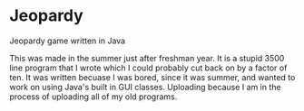 # Jeopardy
Jeopardy game written in Java

This was made in the summer just after freshman year. It is a stupid 3500 line program that I wrote which I could probably cut back on by a factor of ten. It was written becuase I was bored, since it was summer, and wanted to work on using Java's built in GUI classes. Uploading because I am in the process of uploading all of my old programs.
